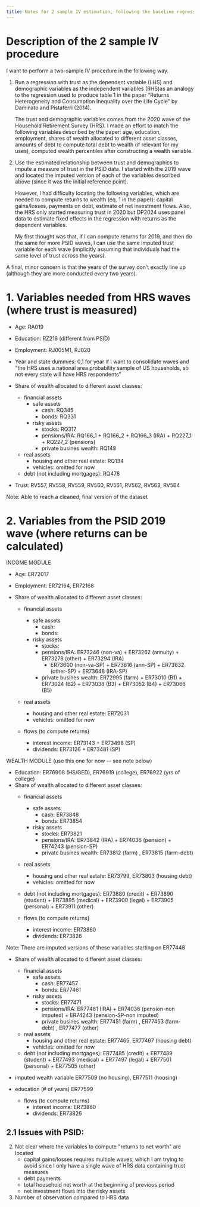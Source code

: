 ```yaml
---
title: Notes for 2 sample IV estimation, following the baseline regression from "Returns Heterogeneity and Consumption Inequality over the life cycle"
---
```


# Description of the 2 sample IV procedure 

I want to perform a two-sample IV procedure in the following way.

1. Run a regression with trust as the dependent variable (LHS) and demographic variables as the independent variables (RHS)as an analogy to the regression used to produce table 1 in the paper “Returns Heterogeneity and Consumption Inequality over the Life Cycle”  by Daminato and Pistaferri (2014). 

	The trust and demographic variables comes from the 2020 wave of the Household Retirement Survey (HRS). I made an effort to match the following variables described by the paper: age, education, employment, shares of wealth allocated to different asset classes, amounts of debt to compute total debt to wealth (if relevant for my uses), computed wealth percentiles after constructing a wealth variable. 

2. Use the estimated relationship between trust and demographics to impute a measure of trust in the PSID data. I started with the 2019 wave and located the imputed version of each of the variables described above (since it was the initial reference point).

	However, I had difficulty locating the following variables, which are needed to compute returns to wealth (eq. 1 in the paper): capital gains/losses, payments on debt, estimate of net investment flows. Also, the HRS only started measuring trust in 2020 but DP2024 uses panel data to estimate fixed effects in the regression with returns as the dependent variables.  

	My first thought was that, if I can compute returns for 2019, and then do the same for more PSID waves, I can use the same imputed trust variable for each wave (implicitly assuming that individuals had the same level of trust across the years). 

A final, minor concern is that the years of the survey don’t exactly line up (although they are more conducted every two years). 

# 1. Variables needed from HRS waves (where trust is measured)

* Age: RA019
* Education: RZ216 (different from PSID)
* Employment: RJ005M1, RJ020
* Year and state dummies: 0,1 for year if I want to consolidate waves and "the HRS uses a national area probability sample of US households, so not every state will have HRS respondents"
* Share of wealth allocated to different asset classes: 
    * financial assets
        * safe assets
            * cash: RQ345
            * bonds: RQ331
        * risky assets
            * stocks: RQ317
            * pensions/IRA: RQ166_1 + RQ166_2 + RQ166_3 (IRA) + RQ227_1 + RQ227_2 (pensions)
            * private busines wealth: RQ148
    * real assets
        * housing and other real estate: RQ134
        * vehicles: omitted for now
    * debt (not including mortgages): RQ478

* Trust: RV557, RV558, RV559, RV560, RV561, RV562, RV563, RV564

Note: Able to reach a cleaned, final version of the dataset

# 2. Variables from the PSID 2019 wave (where returns can be calculated)

INCOME MODULE
* Age: ER72017
* Employment: ER72164, ER72168

* Share of wealth allocated to different asset classes: 
    * financial assets
        * safe assets
            * cash: 
            * bonds: 
        * risky assets
            * stocks: 
            * pensions/IRA: ER73246 (non-va) + ER73262 (annuity) + ER73278 (other) + ER73294 (IRA)
                * ER73600 (non-va-SP) + ER73616 (ann-SP) + ER73632 (other-SP) + ER73648 (IRA-SP)
            * private busines wealth: ER72995 (farm) + ER73010 (B1) + ER73024 (B2) + ER73038 (B3) + ER73052 (B4) + ER73066 (B5)
    * real assets
        * housing and other real estate: ER72031
        * vehicles: omitted for now
    
    * flows (to compute returns)
        * interest income: ER73143 + ER73498 (SP)
        * dividends: ER73126 + ER73481 (SP) 


WEALTH MODULE (use this one for now -- see note below)
* Education: ER76908 (HS/GED), ER76919 (college), ER76922 (yrs of college)
* Share of wealth allocated to different asset classes: 
    * financial assets
        * safe assets
            * cash: ER73848
            * bonds: ER73854
        * risky assets
            * stocks: ER73821
            * pensions/IRA: ER73842 (IRA) + ER74036 (pension) + ER74243 (pension-SP)
            * private busines wealth: ER73812 (farm) , ER73815 (farm-debt)
    * real assets
        * housing and other real estate: ER73799, ER73803 (housing debt)
        * vehicles: omitted for now
    * debt (not including mortgages): ER73880 (credit) + ER73890 (student) + ER73895 (medical) + ER73900 (legal) + ER73905 (personal) + ER73911 (other)
    
    * flows (to compute returns)
        * interest income: ER73860
        * dividends: ER73826

Note: There are imputed versions of these variables starting on ER77448

* Share of wealth allocated to different asset classes: 
    * financial assets
        * safe assets
            * cash: ER77457
            * bonds: ER77461
        * risky assets
            * stocks: ER77471
            * pensions/IRA: ER77481 (IRA) + ER74036 (pension-non imputed) + ER74243 (pension-SP-non imputed)
            * private busines wealth: ER77451 (farm) , ER77453 (farm-debt) , ER77477 (other)
    * real assets
        * housing and other real estate: ER77465, ER77467 (housing debt)
        * vehicles: omitted for now
    * debt (not including mortgages): ER77485 (credit) + ER77489 (student) + ER77493 (medical) + ER77497 (legal) + ER77501 (personal) + ER77505 (other)
    
* imputed wealth variable ER77509 (no housing), ER77511 (housing)
* education (# of years) ER77599

    * flows (to compute returns)
        * interest income: ER73860
        * dividends: ER73826

## 2.1 Issues with PSID:

2. Not clear where the variables to compute "returns to net worth" are located
    * capital gains/losses requires multiple waves, which I am trying to avoid since I only have a single wave of HRS data containing trust measures
    * debt payments
    * total household net worth at the beginning of previous period
    * net investment flows into the risky assets
3. Number of observation compared to HRS data
